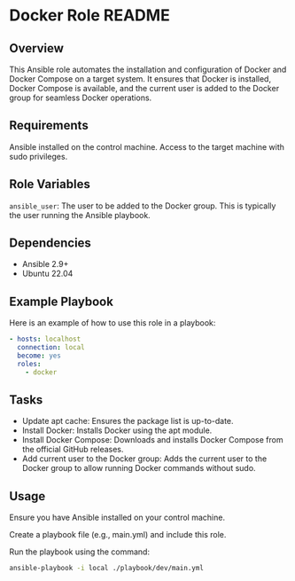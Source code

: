 # Docker Role README
## Overview
This Ansible role automates the installation and configuration of Docker and Docker Compose on a target system. It ensures that Docker is installed, Docker Compose is available, and the current user is added to the Docker group for seamless Docker operations.

## Requirements
Ansible installed on the control machine.
Access to the target machine with sudo privileges.
## Role Variables
`ansible_user`: The user to be added to the Docker group. This is typically the user running the Ansible playbook.
## Dependencies
- Ansible 2.9+
 - Ubuntu 22.04

## Example Playbook
Here is an example of how to use this role in a playbook:

``` yaml
- hosts: localhost
  connection: local
  become: yes
  roles:
    - docker
```
## Tasks
- Update apt cache: Ensures the package list is up-to-date.
- Install Docker: Installs Docker using the apt module.
- Install Docker Compose: Downloads and installs Docker Compose from the official GitHub releases.
- Add current user to the Docker group: Adds the current user to the Docker group to allow running Docker commands without sudo.
## Usage
Ensure you have Ansible installed on your control machine.

Create a playbook file (e.g., main.yml) and include this role.

Run the playbook using the command:

``` bash
ansible-playbook -i local ./playbook/dev/main.yml
```
